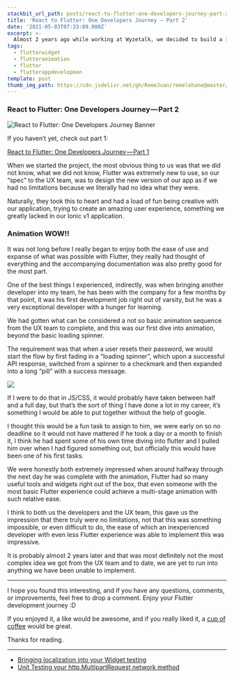 ```yaml
---
stackbit_url_path: posts/react-to-flutter-one-developers-journey-part-2
title: 'React to Flutter: One Developers Journey — Part 2'
date: '2021-05-03T07:33:09.000Z'
excerpt: >-
  Almost 2 years ago while working at Wyzetalk, we decided to build a [Flutter](https://flutter.dev) application, this was the beginning of my journey to a whole new world.
tags:
  - flutterwidget
  - flutteranimation
  - flutter
  - flutterappdevelopmen
template: post
thumb_img_path: https://cdn.jsdelivr.net/gh/RemeJuan/remelehane@master/uPic/1*68CvCy_f3PM9C7fQB1cWLg.jpeg
---
```



### React to Flutter: One Developers Journey — Part 2

![React to Flutter: One Developers Journey Banner](https://cdn.jsdelivr.net/gh/RemeJuan/remelehane@master/uPic/1*68CvCy_f3PM9C7fQB1cWLg.jpeg)

If you haven’t yet, check out part 1:

[React to Flutter: One Developers Journey — Part 1](https://remelehane.dev/posts/react-to-flutter-one-developers-journey-part-1/)

When we started the project, the most obvious thing to us was that we did not know, what we did not know, Flutter was extremely new to use, so our “spec” to the UX team, was to design the new version of our app as if we had no limitations because we literally had no idea what they were.

Naturally, they took this to heart and had a load of fun being creative with our application, trying to create an amazing user experience, something we greatly lacked in our Ionic v1 application.

### Animation WOW!!

It was not long before I really began to enjoy both the ease of use and expanse of what was possible with Flutter, they really had thought of everything and the accompanying documentation was also pretty good for the most part.

One of the best things I experienced, indirectly, was when bringing another developer into my team, he has been with the company for a few months by that point, it was his first development job right out of varsity, but he was a very exceptional developer with a hunger for learning.

We had gotten what can be considered a not so basic animation sequence from the UX team to complete, and this was our first dive into animation, beyond the basic loading spinner.

The requirement was that when a user resets their password, we would start the flow by first fading in a “loading spinner”, which upon a successful API response, switched from a spinner to a checkmark and then expanded into a long “pill” with a success message.

![](https://cdn.jsdelivr.net/gh/RemeJuan/remelehane@master/uPic/1*yY1Nxv4MeKpHfcvwFPW-jg.gif)

If I were to do that in JS/CSS, it would probably have taken between half and a full day, but that’s the sort of thing I have done a lot in my career, it’s something I would be able to put together without the help of google.

I thought this would be a fun task to assign to him, we were early on so no deadline so it would not have mattered if he took a day or a month to finish it, I think he had spent some of his own time diving into flutter and I pulled him over when I had figured something out, but officially this would have been one of his first tasks.

We were honestly both extremely impressed when around halfway through the next day he was complete with the animation, Flutter had so many useful tools and widgets right out of the box, that even someone with the most basic Flutter experience could achieve a multi-stage animation with such relative ease.

I think to both us the developers and the UX team, this gave us the impression that there truly were no limitations, not that this was something impossible, or even difficult to do, the ease of which an inexperienced developer with even less Flutter experience was able to implement this was impressive.

It is probably almost 2 years later and that was most definitely not the most complex idea we got from the UX team and to date, we are yet to run into anything we have been unable to implement.

****

I hope you found this interesting, and if you have any questions, comments, or improvements, feel free to drop a comment. Enjoy your Flutter development journey :D

If you enjoyed it, a like would be awesome, and if you really liked it, a [cup of coffee](https://www.buymeacoffee.com/remelehane) would be great.

Thanks for reading.

****

- [Bringing localization into your Widget testing](https://remelehane.dev/posts/bringing-localization-into-your-widget-testing/)
- [Unit Testing your http.MultipartRequest network method](https://remelehane.dev/posts/unit-testing-your-http-multipartrequest-network-method/)
